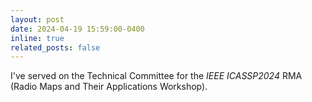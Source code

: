 ```yaml
---
layout: post
date: 2024-04-19 15:59:00-0400
inline: true
related_posts: false
---
```


I've served on the Technical Committee for the <i>IEEE ICASSP2024</i> RMA (Radio Maps and Their Applications Workshop).







